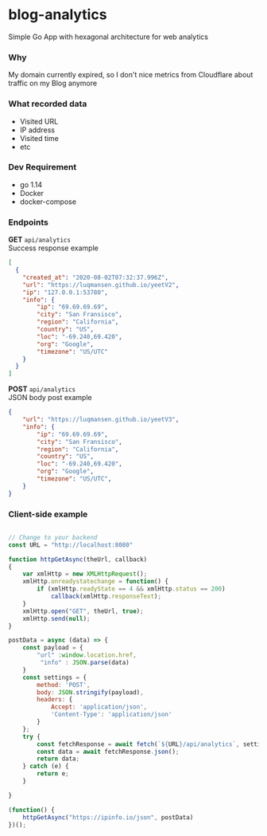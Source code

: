 # blog-analytics

Simple Go App with hexagonal architecture for web analytics

### Why
My domain currently expired, so I don't nice metrics from Cloudflare about traffic on my Blog anymore

### What recorded data
- Visited URL
- IP address
- Visited time
- etc

### Dev Requirement
- go 1.14
- Docker
- docker-compose


### Endpoints


**GET** ``api/analytics`` <br>
Success response example
```json
[
  {
    "created_at": "2020-08-02T07:32:37.996Z",
    "url": "https://luqmansen.github.io/yeetV2",
    "ip": "127.0.0.1:53780",
    "info": {
        "ip": "69.69.69.69",
        "city": "San Fransisco",
        "region": "California",
        "country": "US",
        "loc": "-69.240,69.420",
        "org": "Google",
        "timezone": "US/UTC"
    }
  }
]
```

**POST** ``api/analytics`` <br>
JSON body post example

```json 
{
	"url": "https://luqmansen.github.io/yeetV3",
	"info": {
		"ip": "69.69.69.69",
		"city": "San Fransisco",
		"region": "California",
		"country": "US",
		"loc": "-69.240,69.420",
		"org": "Google",
		"timezone": "US/UTC",
	}
}
```

### Client-side example
````javascript

// Change to your backend
const URL = "http://localhost:8080"

function httpGetAsync(theUrl, callback)
{
    var xmlHttp = new XMLHttpRequest();
    xmlHttp.onreadystatechange = function() { 
        if (xmlHttp.readyState == 4 && xmlHttp.status == 200)
            callback(xmlHttp.responseText);
    }
    xmlHttp.open("GET", theUrl, true); 
    xmlHttp.send(null);
}

postData = async (data) => {
    const payload = {
        "url" :window.location.href,
         "info" : JSON.parse(data)
    }
    const settings = {
        method: 'POST',
        body: JSON.stringify(payload),
        headers: {
            Accept: 'application/json',
            'Content-Type': 'application/json'
        }
    };
    try {
        const fetchResponse = await fetch(`${URL}/api/analytics`, settings);
        const data = await fetchResponse.json();
        return data;
    } catch (e) {
        return e;
    }    

}

(function() {
    httpGetAsync("https://ipinfo.io/json", postData)
})();
````